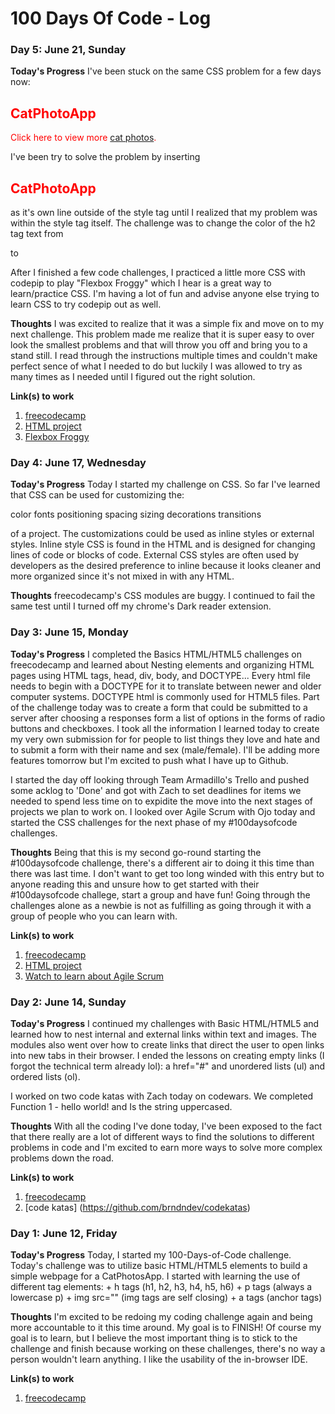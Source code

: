 # 100 Days Of Code - Log

### Day 5: June 21, Sunday

**Today's Progress** I've been stuck on the same CSS problem for a few days now:

<style>
  .red-text {
    color: red;
  }
</style>

<h2 class="red-text">CatPhotoApp</h2>
<main>
  <p class="red-text">Click here to view more <a href="#">cat photos</a>.</p>

I've been try to solve the problem by inserting <h2 class="red-text">CatPhotoApp</h2> as it's own line outside of the style tag until I realized that my problem was within the style tag itself. The challenge was to change the color of the h2 tag text from 
<style>
.blue-text {
    color: blue;
 }
 </style>
 
  to 
  
<style>
.red-text {
    color: red; 
}
</style>

After I finished a few code challenges, I practiced a little more CSS with codepip to play "Flexbox Froggy" which I hear is a great way to learn/practice CSS. I'm having a lot of fun and advise anyone else trying to learn CSS to try codepip out as well.

**Thoughts** I was excited to realize that it was a simple fix and move on to my next challenge. This problem made me realize that it is super easy to over look the smallest problems and that will throw you off and bring you to a stand still. I read through the instructions multiple times and couldn't make perfect sence of what I needed to do but luckily I was allowed to try as many times as I needed until I figured out the right solution.

**Link(s) to work**
1. [freecodecamp](freecodecamp.org)
2. [HTML project](https://github.com/brndndev/HTML)
3. [Flexbox Froggy](https://codepip.com/games/flexbox-froggy/)




### Day 4: June 17, Wednesday

**Today's Progress** Today I started my challenge on CSS. So far I've learned that CSS can be used for customizing the:

color
fonts
positioning
spacing
sizing
decorations
transitions

of a project. The customizations could be used as inline styles or external styles. Inline style CSS is found in the HTML and is designed for changing lines of code or blocks of code. External CSS styles are often used by developers as the desired preference to inline because it looks cleaner and more organized since it's not mixed in with any HTML.

**Thoughts** freecodecamp's CSS modules are buggy. I continued to fail the same test until I turned off my chrome's Dark reader extension.



### Day 3: June 15, Monday

**Today's Progress** I completed the Basics HTML/HTML5 challenges on freecodecamp and learned about Nesting elements and organizing HTML pages using HTML tags, head, div, body, and DOCTYPE... Every html file needs to begin with a DOCTYPE for it to translate between newer and older computer systems. DOCTYPE html is commonly used for HTML5 files. Part of the challenge today was to create a form that could be submitted to a server after choosing a responses form a list of options in the forms of radio buttons and checkboxes. I took all the information I learned today to create my very own submission for for people to list things they love and hate and to submit a form with their name and sex (male/female). I'll be adding more features tomorrow but I'm excited to push what I have up to Github.

I started the day off looking through Team Armadillo's Trello and pushed some acklog to 'Done' and got with Zach to set deadlines for items we needed to spend less time on to expidite the move into the next stages of projects we plan to work on. I looked over Agile Scrum with Ojo today and started the CSS challenges for the next phase of my #100daysofcode challenges.



**Thoughts** Being that this is my second go-round starting the #100daysofcode challenge, there's a different air to doing it this time than there was last time. I don't want to get too long winded with this entry but to anyone reading this and unsure how to get started with their #100daysofcode challege, start a group and have fun! Going through the challenges alone as a newbie is not as fulfilling as going through it with a group of people who you can learn with.

**Link(s) to work**
1. [freecodecamp](freecodecamp.org)
2. [HTML project](https://github.com/brndndev/HTML)
3. [Watch to learn about Agile Scrum](https://www.youtube.com/playlist?list=PLaD4FvsFdarT0B2yi9byhKWYX1YmrkrpC)



### Day 2: June 14, Sunday

**Today's Progress** I continued my challenges with Basic HTML/HTML5 and learned how to nest internal and external links within text and images. The modules also went over how to create links that direct the user to open links into new tabs in their browser. I ended the lessons on creating empty links (I forgot the technical term already lol): a href="#" and unordered lists (ul) and ordered lists (ol). 

I worked on two code katas with Zach today on codewars. We completed Function 1 - hello world! and Is the string uppercased. 
    

 
**Thoughts** With all the coding I've done today, I've been exposed to the fact that there really are a lot of different ways to find the solutions to different problems in code and I'm excited to earn more ways to solve more complex problems down the road. 

**Link(s) to work**
1. [freecodecamp](freecodecamp.org)
2. [code katas] (https://github.com/brndndev/codekatas)



### Day 1: June 12, Friday

**Today's Progress** Today, I started my 100-Days-of-Code challenge. Today's challenge was to utilize basic HTML/HTML5 elements to build a simple webpage for a CatPhotosApp. I started with learning the use of different tag elements:
    + h tags (h1, h2, h3, h4, h5, h6)
    + p tags (always a lowercase p)
    + img src="" (img tags are self closing)
    + a tags (anchor tags)
    

 
**Thoughts** I'm excited to be redoing my coding challenge again and being more accountable to it this time around. My goal is to FINISH! Of course my goal is to learn, but I believe the most important thing is to stick to the challenge and finish because working on these challenges, there's no way a person wouldn't learn anything. I like the usability of the in-browser IDE. 

**Link(s) to work**
1. [freecodecamp](freecodecamp.org)










